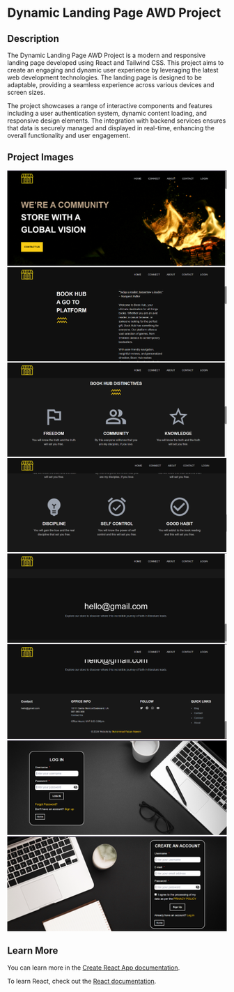# Dynamic Landing Page AWD Project

## Description

The Dynamic Landing Page AWD Project is a modern and responsive landing page developed using React and Tailwind CSS. This project aims to create an engaging and dynamic user experience by leveraging the latest web development technologies. The landing page is designed to be adaptable, providing a seamless experience across various devices and screen sizes.

The project showcases a range of interactive components and features including a user authentication system, dynamic content loading, and responsive design elements. The integration with backend services ensures that data is securely managed and displayed in real-time, enhancing the overall functionality and user engagement. 

## Project Images

![Home Page](./FrontEnd/public/images/1.png)
![Home Page](./FrontEnd/public/images/2.png)
![Home Page](./FrontEnd/public/images/3.png)
![Home Page](./FrontEnd/public/images/4.png)
![Home Page](./FrontEnd/public/images/5.png)
![Home Page](./FrontEnd/public/images/6.png)
![LogIn Page](./FrontEnd/public/images/7.png)
![SignUp Page](./FrontEnd/public/images/8.png)

## Learn More

You can learn more in the [Create React App documentation](https://facebook.github.io/create-react-app/docs/getting-started).

To learn React, check out the [React documentation](https://reactjs.org/).
